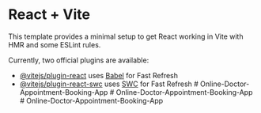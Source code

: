 # React + Vite

This template provides a minimal setup to get React working in Vite with HMR and some ESLint rules.

Currently, two official plugins are available:

- [@vitejs/plugin-react](https://github.com/vitejs/vite-plugin-react/blob/main/packages/plugin-react/README.md) uses [Babel](https://babeljs.io/) for Fast Refresh
- [@vitejs/plugin-react-swc](https://github.com/vitejs/vite-plugin-react-swc) uses [SWC](https://swc.rs/) for Fast Refresh
#   O n l i n e - D o c t o r - A p p o i n t m e n t - B o o k i n g - A p p  
 #   O n l i n e - D o c t o r - A p p o i n t m e n t - B o o k i n g - A p p  
 #   O n l i n e - D o c t o r - A p p o i n t m e n t - B o o k i n g - A p p  
 